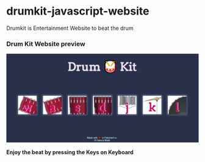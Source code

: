 # drumkit-javascript-website
Drumkit is Entertainment Website to beat the drum
<h3>Drum Kit Website preview </h3>
<img src="images/drumkit.PNG" alt="DRUM KIT WEBSITE">
<p><b>Enjoy the beat by pressing the Keys on Keyboard</b></p>
